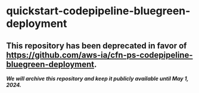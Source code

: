 # quickstart-codepipeline-bluegreen-deployment 
## This repository has been deprecated in favor of https://github.com/aws-ia/cfn-ps-codepipeline-bluegreen-deployment. 
***We will archive this repository and keep it publicly available until May 1, 2024.***
